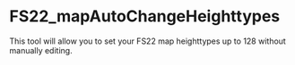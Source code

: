 # FS22_mapAutoChangeHeighttypes
This tool will allow you to set your FS22 map heighttypes up to 128 without manually editing.
